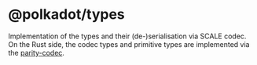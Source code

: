 # @polkadot/types

Implementation of the types and their (de-)serialisation via SCALE codec. On the Rust side, the codec types and primitive types are implemented via the [parity-codec](https://github.com/paritytech/parity-codec).
